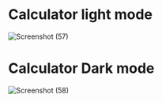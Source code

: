 # Calculator light mode
![Screenshot (57)](https://user-images.githubusercontent.com/73547094/172411430-a4f68fe6-f7cd-4bb2-8703-e635dfdd8242.png)
# Calculator Dark mode
![Screenshot (58)](https://user-images.githubusercontent.com/73547094/172411687-2acdb3d7-f510-4fd6-82cd-8aa419ac614c.png)
